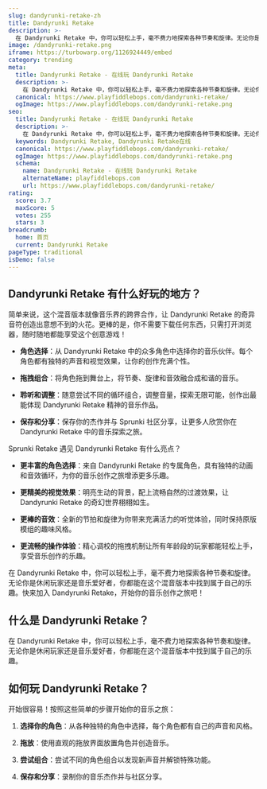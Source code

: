 ```yaml
---
slug: dandyrunki-retake-zh
title: Dandyrunki Retake
description: >-
  在 Dandyrunki Retake 中，你可以轻松上手，毫不费力地探索各种节奏和旋律。无论你是休闲玩家还是音乐爱好者，你都能在这个混音版本中找到属于自己的乐趣。
image: /dandyrunki-retake.png
iframe: https://turbowarp.org/1126924449/embed
category: trending
meta:
  title: Dandyrunki Retake - 在线玩 Dandyrunki Retake
  description: >-
    在 Dandyrunki Retake 中，你可以轻松上手，毫不费力地探索各种节奏和旋律。无论你是休闲玩家还是音乐爱好者，你都能在这个混音版本中找到属于自己的乐趣。
  canonical: https://www.playfiddlebops.com/dandyrunki-retake/
  ogImage: https://www.playfiddlebops.com/dandyrunki-retake.png
seo:
  title: Dandyrunki Retake - 在线玩 Dandyrunki Retake
  description: >-
    在 Dandyrunki Retake 中，你可以轻松上手，毫不费力地探索各种节奏和旋律。无论你是休闲玩家还是音乐爱好者，你都能在这个混音版本中找到属于自己的乐趣。
  keywords: Dandyrunki Retake, Dandyrunki Retake在线
  canonical: https://www.playfiddlebops.com/dandyrunki-retake/
  ogImage: https://www.playfiddlebops.com/dandyrunki-retake.png
  schema:
    name: Dandyrunki Retake - 在线玩 Dandyrunki Retake
    alternateName: playfiddlebops.com
    url: https://www.playfiddlebops.com/dandyrunki-retake/
rating:
  score: 3.7
  maxScore: 5
  votes: 255
  stars: 3
breadcrumb:
  home: 首页
  current: Dandyrunki Retake
pageType: traditional
isDemo: false
---
```


## Dandyrunki Retake 有什么好玩的地方？

简单来说，这个混音版本就像音乐界的跨界合作，让 Dandyrunki Retake 的奇异音符创造出意想不到的火花。更棒的是，你不需要下载任何东西，只需打开浏览器，随时随地都能享受这个创意游戏！

- **角色选择**：从 Dandyrunki Retake 中的众多角色中选择你的音乐伙伴。每个角色都有独特的声音和视觉效果，让你的创作充满个性。

- **拖拽组合**：将角色拖到舞台上，将节奏、旋律和音效融合成和谐的音乐。

- **聆听和调整**：随意尝试不同的循环组合，调整音量，探索无限可能，创作出最能体现 Dandyrunki Retake 精神的音乐作品。

- **保存和分享**：保存你的杰作并与 Sprunki 社区分享，让更多人欣赏你在 Dandyrunki Retake 中的音乐探索之旅。

Sprunki Retake 遇见 Dandyrunki Retake 有什么亮点？

- **更丰富的角色选择**：来自 Dandyrunki Retake 的专属角色，具有独特的动画和音效循环，为你的音乐创作之旅增添更多乐趣。

- **更精美的视觉效果**：明亮生动的背景，配上流畅自然的过渡效果，让 Dandyrunki Retake 的奇幻世界栩栩如生。

- **更棒的音效**：全新的节拍和旋律为你带来充满活力的听觉体验，同时保持原版模组的趣味风格。

- **更流畅的操作体验**：精心调校的拖拽机制让所有年龄段的玩家都能轻松上手，享受音乐创作的乐趣。

在 Dandyrunki Retake 中，你可以轻松上手，毫不费力地探索各种节奏和旋律。无论你是休闲玩家还是音乐爱好者，你都能在这个混音版本中找到属于自己的乐趣。快来加入 Dandyrunki Retake，开始你的音乐创作之旅吧！

## 什么是 Dandyrunki Retake？

在 Dandyrunki Retake 中，你可以轻松上手，毫不费力地探索各种节奏和旋律。无论你是休闲玩家还是音乐爱好者，你都能在这个混音版本中找到属于自己的乐趣。

## 如何玩 Dandyrunki Retake？

开始很容易！按照这些简单的步骤开始你的音乐之旅：

1. **选择你的角色**：从各种独特的角色中选择，每个角色都有自己的声音和风格。

1. **拖放**：使用直观的拖放界面放置角色并创造音乐。

1. **尝试组合**：尝试不同的角色组合以发现新声音并解锁特殊功能。

1. **保存和分享**：录制你的音乐杰作并与社区分享。